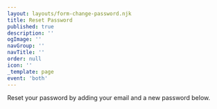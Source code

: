 ```yaml
---
layout: layouts/form-change-password.njk
title: Reset Password
published: true
description: ''
ogImage: ''
navGroup: ''
navTitle: ''
order: null
icon: ''
_template: page
event: 'both'
---
```


Reset your password by adding your email and a new password below.

